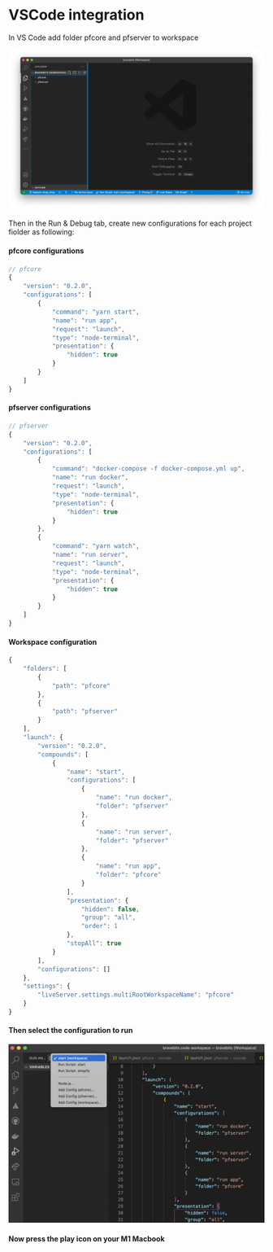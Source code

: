 # VSCode integration

In VS Code add folder pfcore and pfserver to workspace

![](<../.gitbook/assets/Screen Shot 2021-11-03 at 16.30.15.png>)

Then in the Run & Debug tab, create new configurations for each project fiolder as following:

#### pfcore configurations

```javascript
// pfcore
{
    "version": "0.2.0",
    "configurations": [
        {
            "command": "yarn start",
            "name": "run app",
            "request": "launch",
            "type": "node-terminal",
            "presentation": {
                "hidden": true
            }
        }
    ]
}
```

#### pfserver configurations

```javascript
// pfserver
{
    "version": "0.2.0",
    "configurations": [
        {
            "command": "docker-compose -f docker-compose.yml up",
            "name": "run docker",
            "request": "launch",
            "type": "node-terminal",
            "presentation": {
                "hidden": true
            }
        },
        {
            "command": "yarn watch",
            "name": "run server",
            "request": "launch",
            "type": "node-terminal",
            "presentation": {
                "hidden": true
            }
        }
    ]
}
```

#### Workspace configuration

```javascript
{
    "folders": [
        {
            "path": "pfcore"
        },
        {
            "path": "pfserver"
        }
    ],
    "launch": {
        "version": "0.2.0",
        "compounds": [
            {
                "name": "start",
                "configurations": [
                    {
                        "name": "run docker",
                        "folder": "pfserver"
                    },
                    {
                        "name": "run server",
                        "folder": "pfserver"
                    },
                    {
                        "name": "run app",
                        "folder": "pfcore"
                    }
                ],
                "presentation": {
                    "hidden": false,
                    "group": "all",
                    "order": 1
                },
                "stopAll": true
            }
        ],
        "configurations": []
    },
    "settings": {
        "liveServer.settings.multiRootWorkspaceName": "pfcore"
    }
}

```

#### Then select the configuration to run

![](<../.gitbook/assets/Screen Shot 2021-11-03 at 16.49.01.png>)

#### Now press the play icon on your M1 Macbook


